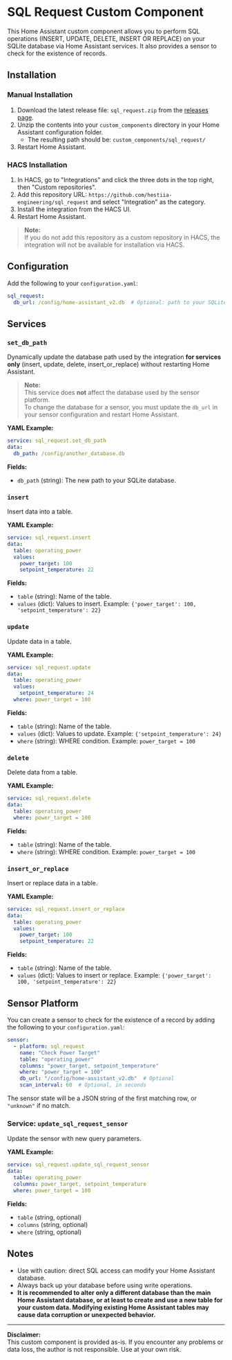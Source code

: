 # SQL Request Custom Component

This Home Assistant custom component allows you to perform SQL operations (INSERT, UPDATE, DELETE, INSERT OR REPLACE) on your SQLite database via Home Assistant services. It also provides a sensor to check for the existence of records.

## Installation

### Manual Installation

1. Download the latest release file: `sql_request.zip` from the [releases page](https://github.com/hestiia-engineering/sql_request/releases).
2. Unzip the contents into your `custom_components` directory in your Home Assistant configuration folder.
   - The resulting path should be: `custom_components/sql_request/`
3. Restart Home Assistant.

### HACS Installation

1. In HACS, go to "Integrations" and click the three dots in the top right, then "Custom repositories".
2. Add this repository URL: `https://github.com/hestiia-engineering/sql_request` and select "Integration" as the category.
3. Install the integration from the HACS UI.
4. Restart Home Assistant.

> **Note:**  
> If you do not add this repository as a custom repository in HACS, the integration will not be available for installation via HACS.

## Configuration

Add the following to your `configuration.yaml`:

```yaml
sql_request:
  db_url: /config/home-assistant_v2.db  # Optional: path to your SQLite database
```

## Services

### `set_db_path`

Dynamically update the database path used by the integration **for services only** (insert, update, delete, insert_or_replace) without restarting Home Assistant.

> **Note:**  
> This service does **not** affect the database used by the sensor platform.  
> To change the database for a sensor, you must update the `db_url` in your sensor configuration and restart Home Assistant.

**YAML Example:**
```yaml
service: sql_request.set_db_path
data:
  db_path: /config/another_database.db
```

**Fields:**
- `db_path` (string): The new path to your SQLite database.

### `insert`

Insert data into a table.

**YAML Example:**
```yaml
service: sql_request.insert
data:
  table: operating_power
  values:
    power_target: 100
    setpoint_temperature: 22
```

**Fields:**
- `table` (string): Name of the table.
- `values` (dict): Values to insert. Example: `{'power_target': 100, 'setpoint_temperature': 22}`

### `update`

Update data in a table.

**YAML Example:**
```yaml
service: sql_request.update
data:
  table: operating_power
  values:
    setpoint_temperature: 24
  where: power_target = 100
```

**Fields:**
- `table` (string): Name of the table.
- `values` (dict): Values to update. Example: `{'setpoint_temperature': 24}`
- `where` (string): WHERE condition. Example: `power_target = 100`

### `delete`

Delete data from a table.

**YAML Example:**
```yaml
service: sql_request.delete
data:
  table: operating_power
  where: power_target = 100
```

**Fields:**
- `table` (string): Name of the table.
- `where` (string): WHERE condition. Example: `power_target = 100`

### `insert_or_replace`

Insert or replace data in a table.

**YAML Example:**
```yaml
service: sql_request.insert_or_replace
data:
  table: operating_power
  values:
    power_target: 100
    setpoint_temperature: 22
```

**Fields:**
- `table` (string): Name of the table.
- `values` (dict): Values to insert or replace. Example: `{'power_target': 100, 'setpoint_temperature': 22}`

## Sensor Platform

You can create a sensor to check for the existence of a record by adding the following to your `configuration.yaml`:

```yaml
sensor:
  - platform: sql_request
    name: "Check Power Target"
    table: "operating_power"
    columns: "power_target, setpoint_temperature"
    where: "power_target = 100"
    db_url: "/config/home-assistant_v2.db"  # Optional
    scan_interval: 60  # Optional, in seconds
```

The sensor state will be a JSON string of the first matching row, or `"unknown"` if no match.

### Service: `update_sql_request_sensor`

Update the sensor with new query parameters.

**YAML Example:**
```yaml
service: sql_request.update_sql_request_sensor
data:
  table: operating_power
  columns: power_target, setpoint_temperature
  where: power_target = 100
```

**Fields:**
- `table` (string, optional)
- `columns` (string, optional)
- `where` (string, optional)

## Notes

- Use with caution: direct SQL access can modify your Home Assistant database.
- Always back up your database before using write operations.
- **It is recommended to alter only a different database than the main Home Assistant database, or at least to create and use a new table for your custom data. Modifying existing Home Assistant tables may cause data corruption or unexpected behavior.**

---

**Disclaimer:**  
This custom component is provided as-is. If you encounter any problems or data loss, the author is not responsible. Use at your own risk.
